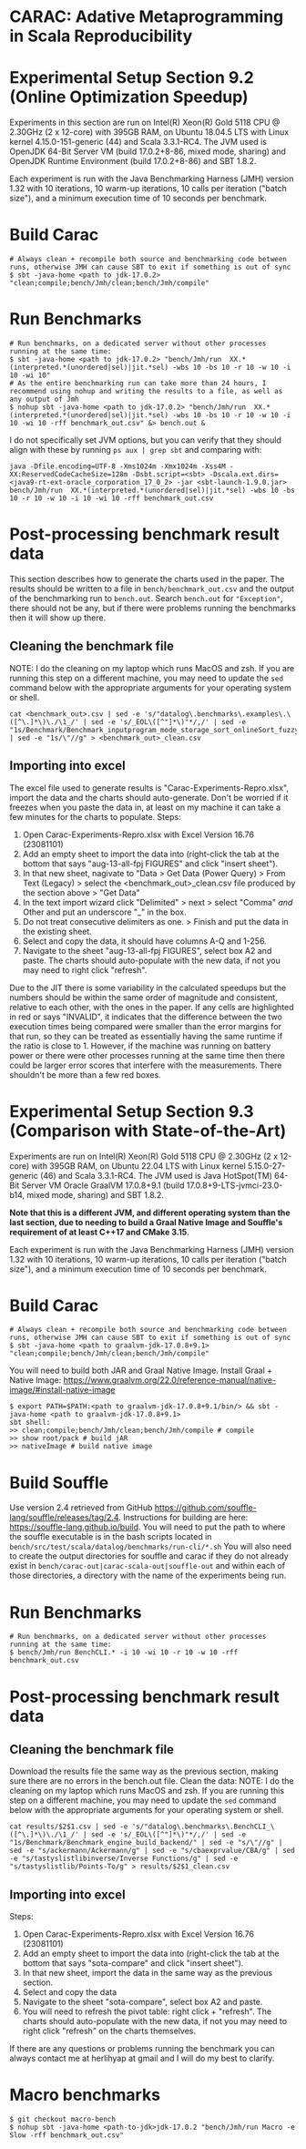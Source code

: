 # CARAC: Adative Metaprogramming in Scala Reproducibility

# Experimental Setup Section 9.2 (Online Optimization Speedup)
Experiments in this section are run on Intel(R) Xeon(R) Gold 5118 CPU @ 2.30GHz (2 x 12-core) with 395GB RAM, 
on Ubuntu 18.04.5 LTS with Linux kernel 4.15.0-151-generic (44) and Scala 3.3.1-RC4. The JVM used is OpenJDK 64-Bit Server VM (build 17.0.2+8-86, mixed mode, sharing)
and OpenJDK Runtime Environment (build 17.0.2+8-86) and SBT 1.8.2.

Each experiment is run with the Java Benchmarking Harness 
(JMH) version 1.32 with 10 iterations, 10 warm-up iterations, 10 calls per iteration ("batch size"), and a minimum 
execution time of 10 seconds per benchmark.

# Build Carac
```shell
# Always clean + recompile both source and benchmarking code between runs, otherwise JMH can cause SBT to exit if something is out of sync 
$ sbt -java-home <path to jdk-17.0.2> "clean;compile;bench/Jmh/clean;bench/Jmh/compile"
```
# Run Benchmarks
```shell
# Run benchmarks, on a dedicated server without other processes running at the same time:
$ sbt -java-home <path to jdk-17.0.2> "bench/Jmh/run  XX.*(interpreted.*(unordered|sel)|jit.*sel) -wbs 10 -bs 10 -r 10 -w 10 -i 10 -wi 10"
# As the entire benchmarking run can take more than 24 hours, I recommend using nohup and writing the results to a file, as well as any output of Jmh
$ nohup sbt -java-home <path to jdk-17.0.2> "bench/Jmh/run  XX.*(interpreted.*(unordered|sel)|jit.*sel) -wbs 10 -bs 10 -r 10 -w 10 -i 10 -wi 10 -rff benchmark_out.csv" &> bench.out &
```
I do not specifically set JVM options, but you can verify that they should align with these by running `ps aux | grep sbt` and comparing with:
```shell
java -Dfile.encoding=UTF-8 -Xms1024m -Xmx1024m -Xss4M -XX:ReservedCodeCacheSize=128m -Dsbt.script=<sbt> -Dscala.ext.dirs=<java9-rt-ext-oracle_corporation_17_0_2> -jar <sbt-launch-1.9.0.jar> bench/Jmh/run  XX.*(interpreted.*(unordered|sel)|jit.*sel) -wbs 10 -bs 10 -r 10 -w 10 -i 10 -wi 10 -rff benchmark_out.csv
```

# Post-processing benchmark result data
This section describes how to generate the charts used in the paper.
The results should be written to a file in `bench/benchmark_out.csv` and the output of the benchmarking run to `bench.out`. 
Search `bench.out` for `"Exception"`, there should not be any, but if there were problems running the benchmarks then 
it will show up there.

## Cleaning the benchmark file
NOTE: I do the cleaning on my laptop which runs MacOS and zsh. If you are running this step on a different machine,
you may need to update the `sed` command below with the appropriate arguments for your operating system or shell. 
```shell
cat <benchmark_out>.csv | sed -e 's/"datalog\.benchmarks\.examples\.\([^\.]*\)\./\1_/' | sed -e 's/_EOL\([^"]*\)"*/,/' | sed -e "1s/Benchmark/Benchmark_inputprogram_mode_storage_sort_onlineSort_fuzzy_compileSync_granularity_backend,/" | sed -e "1s/\"//g" > <benchmark_out>_clean.csv
```

## Importing into excel
The excel file used to generate results is "Carac-Experiments-Repro.xlsx", import the data and the charts should auto-generate.
Don't be worried if it freezes when you paste the data in, at least on my machine it can take a few minutes for the charts to populate.
Steps:
1) Open Carac-Experiments-Repro.xlsx with Excel Version 16.76 (23081101)
2) Add an empty sheet to import the data into (right-click the tab at the bottom that says "aug-13-all-fpj FIGURES" and click "insert sheet").
3) In that new sheet, nagivate to "Data > Get Data (Power Query) > From Text (Legacy) > select the <benchmark_out>_clean.csv 
file produced by the section above > "Get Data"
4) In the text import wizard click "Delimited" > next > select "Comma" *and* Other and put an underscore "_" in the box. 
5) Do not treat consecutive delimiters as one. > Finish and put the data in the existing sheet.
6) Select and copy the data, it should have columns A-Q and 1-256.
7) Navigate to the sheet "aug-13-all-fpj FIGURES", select box A2 and paste. The charts should auto-populate with the new 
data, if not you may need to right click "refresh". 

Due to the JIT there is some variability in the calculated speedups 
but the numbers should be within the same order of magnitude and consistent, relative to each other, with the ones in the paper.
If any cells are highlighted in red or says "INVALID", it indicates that the difference between the two execution times 
being compared were smaller than the error margins for that run, so they can be treated as essentially having the same runtime 
if the ratio is close to 1. However, if the machine was running on battery power or there were other processes running at the 
same time then there could be larger error scores that interfere with the measurements. There shouldn't be more than a few 
red boxes.

# Experimental Setup Section 9.3 (Comparison with State-of-the-Art)
Experiments are run on Intel(R) Xeon(R) Gold 5118 CPU @ 2.30GHz (2 x 12-core) with 395GB RAM,
on Ubuntu 22.04 LTS with Linux kernel 5.15.0-27-generic (46) and Scala 3.3.1-RC4. The JVM used is Java HotSpot(TM) 
64-Bit Server VM Oracle GraalVM 17.0.8+9.1 (build 17.0.8+9-LTS-jvmci-23.0-b14, mixed mode, sharing) and SBT 1.8.2. 

**Note that this is a different JVM, and different operating system than the last section, due to needing to build a 
Graal Native Image and Souffle's requirement of at least C++17 and CMake 3.15**.

Each experiment is run with the Java Benchmarking Harness
(JMH) version 1.32 with 10 iterations, 10 warm-up iterations, 10 calls per iteration ("batch size"), and a minimum
execution time of 10 seconds per benchmark.

# Build Carac
```shell
# Always clean + recompile both source and benchmarking code between runs, otherwise JMH can cause SBT to exit if something is out of sync 
$ sbt -java-home <path to graalvm-jdk-17.0.8+9.1> "clean;compile;bench/Jmh/clean;bench/Jmh/compile"
```
You will need to build both JAR and Graal Native Image. Install Graal + Native Image: https://www.graalvm.org/22.0/reference-manual/native-image/#install-native-image
```shell
$ export PATH=$PATH:<path to graalvm-jdk-17.0.8+9.1/bin/> && sbt -java-home <path to graalvm-jdk-17.0.8+9.1>
sbt shell:
>> clean;compile;bench/Jmh/clean;bench/Jmh/compile # compile
>> show root/pack # build jAR
>> nativeImage # build native image
```

# Build Souffle
Use version 2.4 retrieved from GitHub https://github.com/souffle-lang/souffle/releases/tag/2.4.
Instructions for building are here: https://souffle-lang.github.io/build.
You will need to put the path to where the souffle executable is in the bash scripts located in 
`bench/src/test/scala/datalog/benchmarks/run-cli/*.sh`
You will also need to create the output directories for souffle and carac if they do not already exist in 
`bench/carac-out|carac-scala-out|souffle-out` and within each of those directories, a directory with the name of the 
experiments being run.

# Run Benchmarks
```shell
# Run benchmarks, on a dedicated server without other processes running at the same time:
$ bench/Jmh/run BenchCLI.* -i 10 -wi 10 -r 10 -w 10 -rff benchmark_out.csv
```

# Post-processing benchmark result data
## Cleaning the benchmark file
Download the results file the same way as the previous section, making sure there are no errors in the bench.out file.
Clean the data:
NOTE: I do the cleaning on my laptop which runs MacOS and zsh. If you are running this step on a different machine,
you may need to update the `sed` command below with the appropriate arguments for your operating system or shell.
```shell
cat results/$2$1.csv | sed -e 's/"datalog\.benchmarks\.BenchCLI_\([^\.]*\)\./\1_/' | sed -e 's/_EOL\([^"]*\)"*/,/' | sed -e "1s/Benchmark/Benchmark_engine_build_backend/" | sed -e "s/\"//g" | sed -e "s/ackermann/Ackermann/g" | sed -e "s/cbaexprvalue/CBA/g" | sed -e "s/tastyslistlibinverse/Inverse Functions/g" | sed -e "s/tastyslistlib/Points-To/g" > results/$2$1_clean.csv
```

## Importing into excel
Steps:
1) Open Carac-Experiments-Repro.xlsx with Excel Version 16.76 (23081101)
2) Add an empty sheet to import the data into (right-click the tab at the bottom that says "sota-compare" and click "insert sheet").
3) In that new sheet, import the data in the same way as the previous section. 
4) Select and copy the data
5) Navigate to the sheet "sota-compare", select box A2 and paste. 
6) You will need to refresh the pivot table: right click + "refresh". The charts should auto-populate with the new
   data, if not you may need to right click "refresh" on the charts themselves.

If there are any questions or problems running the benchmark you can always contact me at herlihyap at gmail and I will do my best to clarify.

# Macro benchmarks
```shell
$ git checkout macro-bench
$ nohup sbt -java-home <path-to-jdk>jdk-17.0.2 "bench/Jmh/run Macro -e Slow -rff benchmark_out.csv"
```
